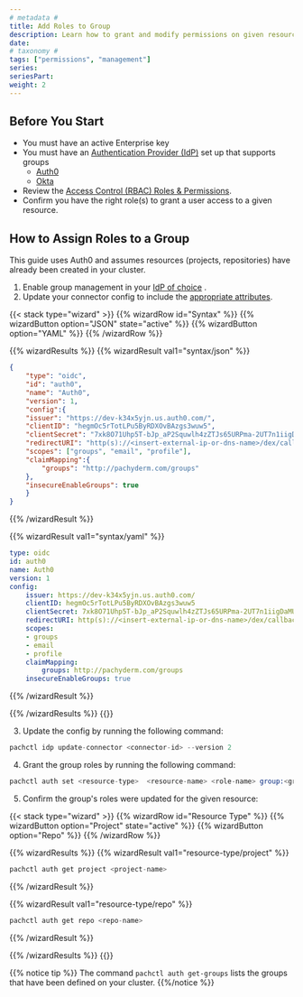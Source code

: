 ```yaml
---
# metadata # 
title: Add Roles to Group
description: Learn how to grant and modify permissions on given resources for a group of users.
date: 
# taxonomy #
tags: ["permissions", "management"]
series:
seriesPart:
weight: 2
---
```


## Before You Start 

- You must have an active Enterprise key 
- You must have an [Authentication Provider (IdP)](/{{%release%}}/set-up/connectors) set up that supports groups
    - [Auth0](/{{%release%}}/set-up/connectors/auth0)
    - [Okta](/{{%release%}}/set-up/connectors/okta)
- Review the [Access Control (RBAC) Roles & Permissions](/{{%release%}}/set-up/authorization/permissions).
- Confirm you have the right role(s) to grant a user access to a given resource.
## How to Assign Roles to a Group 

This guide uses Auth0 and assumes resources (projects, repositories) have already been created in your cluster.

1. Enable group management in your [IdP of choice](https://dexidp.io/docs/connectors/) .
2. Update your connector config to include the [appropriate attributes](https://dexidp.io/docs/connectors/oidc/). 
   
{{< stack type="wizard" >}}
{{% wizardRow id="Syntax" %}}
{{% wizardButton option="JSON" state="active" %}}
{{% wizardButton option="YAML" %}}
{{% /wizardRow %}}

{{% wizardResults %}}
{{% wizardResult val1="syntax/json" %}}
```json
{
    "type": "oidc",
    "id": "auth0",
    "name": "Auth0",
    "version": 1,
    "config":{
    "issuer": "https://dev-k34x5yjn.us.auth0.com/",
    "clientID": "hegmOc5rTotLPu5ByRDXOvBAzgs3wuw5",
    "clientSecret": "7xk8O71Uhp5T-bJp_aP2Squwlh4zZTJs65URPma-2UT7n1iigDaMUD9ArhUR-2aL",
    "redirectURI": "http(s)://<insert-external-ip-or-dns-name>/dex/callback",
    "scopes": ["groups", "email", "profile"],
    "claimMapping":{
        "groups": "http://pachyderm.com/groups"
    },
    "insecureEnableGroups": true
    }
}
```
{{% /wizardResult %}}

{{% wizardResult val1="syntax/yaml" %}}
``` yaml
type: oidc
id: auth0
name: Auth0
version: 1
config:
    issuer: https://dev-k34x5yjn.us.auth0.com/
    clientID: hegmOc5rTotLPu5ByRDXOvBAzgs3wuw5
    clientSecret: 7xk8O71Uhp5T-bJp_aP2Squwlh4zZTJs65URPma-2UT7n1iigDaMUD9ArhUR-2aL
    redirectURI: http(s)://<insert-external-ip-or-dns-name>/dex/callback
    scopes: 
    - groups
    - email
    - profile
    claimMapping:
        groups: http://pachyderm.com/groups
    insecureEnableGroups: true
```
{{% /wizardResult %}}

{{% /wizardResults %}}
{{</stack >}}

3. Update the config by running the following command:
```s
pachctl idp update-connector <connector-id> --version 2
```
4. Grant the group roles by running the following command:
```s
pachctl auth set <resource-type>  <resource-name> <role-name> group:<group-name>
```
5. Confirm the group's roles were updated for the given resource:
   
{{< stack type="wizard" >}}
{{% wizardRow id="Resource Type" %}}
{{% wizardButton option="Project" state="active" %}}
{{% wizardButton option="Repo" %}}
{{% /wizardRow %}}

{{% wizardResults %}}
{{% wizardResult val1="resource-type/project" %}}
```s
pachctl auth get project <project-name>
```
{{% /wizardResult %}}

{{% wizardResult val1="resource-type/repo" %}}
```s
pachctl auth get repo <repo-name>
```
{{% /wizardResult %}}

{{% /wizardResults %}}
{{</stack >}}

{{% notice tip %}}
The command `pachctl auth get-groups` lists the groups that have been defined on your cluster.
{{%/notice %}}